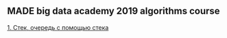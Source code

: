 ## MADE big data academy 2019 algorithms course

[1. Стек, очередь с помощью стека](https://github.com/7CD/made_algorithms/blob/master/1_3.cpp)


